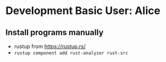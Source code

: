 # Development Basic User: Alice

## Install programs manually

- rustup from https://rustup.rs/
- `rustup component add rust-analyzer rust-src`
